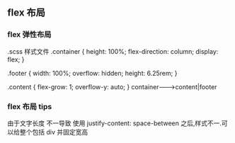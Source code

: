## flex 布局

### flex 弹性布局

.scss 样式文件
.container {
height: 100%;
flex-direction: column;
display: flex;
}

.footer {
width: 100%;
overflow: hidden;
height: 6.25rem;
}

.content {
flex-grow: 1;
overflow-y: auto;
}
container--->content|footer

### flex 布局 tips

由于文字长度 不一导致 使用 justify-content: space-between 之后,样式不一.可以给整个包括 div 并固定宽高
